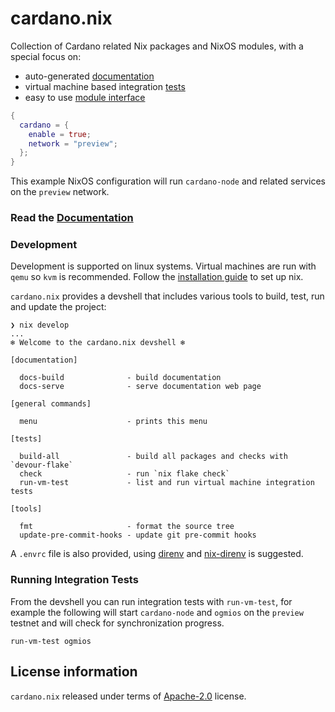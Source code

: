 # cardano.nix

Collection of Cardano related Nix packages and NixOS modules, with a special focus on:

- auto-generated [documentation](https://mlabs-haskell.github.io/cardano.nix/)
- virtual machine based integration [tests](tests/)
- easy to use [module interface](https://mlabs-haskell.github.io/cardano.nix/reference/module-options/cardano/)

```nix
{
  cardano = {
    enable = true;
    network = "preview";
  };
}
```

This example NixOS configuration will run `cardano-node` and related services on the `preview` network.

### Read the [Documentation](https://mlabs-haskell.github.io/cardano.nix/)

### Development

Development is supported on linux systems. Virtual machines are run with `qemu` so `kvm` is recommended. Follow the [installation guide](https://mlabs-haskell.github.io/cardano.nix/getting-started/installation/) to set up nix.

`cardano.nix` provides a devshell that includes various tools to build, test, run and update the project:

```
❯ nix develop
...
❄️ Welcome to the cardano.nix devshell ❄️

[documentation]

  docs-build              - build documentation
  docs-serve              - serve documentation web page

[general commands]

  menu                    - prints this menu

[tests]

  build-all               - build all packages and checks with `devour-flake`
  check                   - run `nix flake check`
  run-vm-test             - list and run virtual machine integration tests

[tools]

  fmt                     - format the source tree
  update-pre-commit-hooks - update git pre-commit hooks
```

A `.envrc` file is also provided, using [direnv]() and [nix-direnv](https://github.com/nix-community/nix-direnv) is suggested.

### Running Integration Tests

From the devshell you can run integration tests with `run-vm-test`, for example the following will start `cardano-node` and `ogmios` on the `preview` testnet and will check for synchronization progress.

```
run-vm-test ogmios
```

## License information

`cardano.nix` released under terms of [Apache-2.0](LICENSES/Apache-2.0.txt) license.
